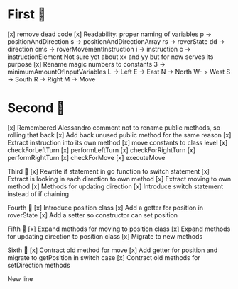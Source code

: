 # First 🍅
[x] remove dead code
[x] Readability: proper naming of variables
    p -> positionAndDirection
    s -> positionAndDirectionArray
    rs -> roverState
    dd -> direction
    cms -> roverMovementInstruction
    i -> instruction
    c -> instructionElement
    Not sure yet about xx and yy but for now serves its purpose
[x] Rename magic numbers to constants
    3 -> minimumAmountOfInputVariables
    L -> Left
    E -> East
    N -> North
    W- > West
    S -> South
    R -> Right
    M -> Move

# Second 🍅
[x] Remembered Alessandro comment not to rename public methods, so rolling that back
[x] Add back unused public method for the same reason
[x] Extract instruction into its own method
    [x] move constants to class level
    [x] checkForLeftTurn
    [x] performLeftTurn
    [x] checkForRightTurn
    [x] performRightTurn
    [x] checkForMove
    [x] executeMove

Third 🍅
[x] Rewrite if statement in go function to switch statement
[x] Extract is looking in each direction to own method
[x] Extract moving to own method
[x] Methods for updating direction
[x] Introduce switch statement instead of if chaining

Fourth 🍅
[x] Introduce position class
[x] Add a getter for position in roverState
[x] Add a setter so constructor can set position

Fifth 🍅
[x] Expand methods for moving to position class
[x] Expand methods for updating direction to position class
[x] Migrate to new methods

Sixth 🍅
[x] Contract old method for move
[x] Add getter for position and migrate to getPosition in switch case
[x] Contract old methods for setDirection methods

New line